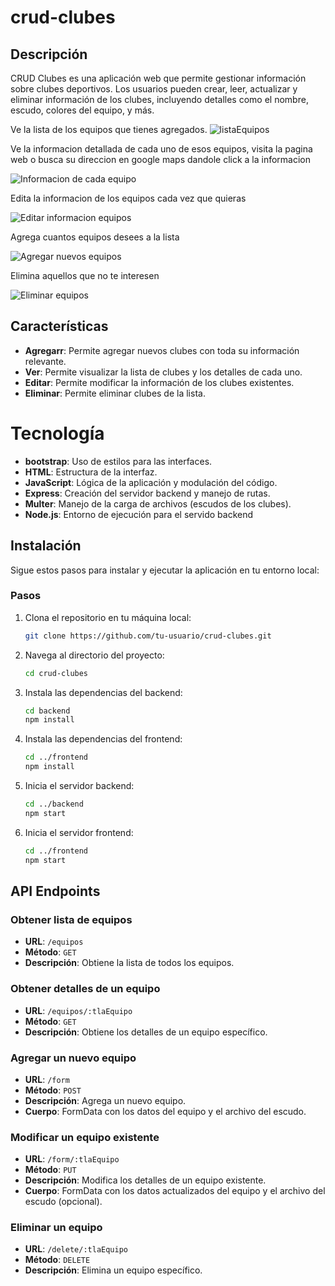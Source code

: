 # crud-clubes

## Descripción

CRUD Clubes es una aplicación web que permite gestionar información sobre clubes deportivos. Los usuarios pueden crear, leer, actualizar y eliminar información de los clubes, incluyendo detalles como el nombre, escudo, colores del equipo, y más.

Ve la lista de los equipos que tienes agregados.
![listaEquipos](image.png)

Ve la informacion detallada de cada uno de esos equipos, visita la pagina web o busca su direccion en google maps dandole click a la informacion

![Informacion de cada equipo](/frontend/imagenes/image-1.png)

Edita la informacion de los equipos cada vez que quieras

![Editar informacion equipos](/frontend/imagenes/image-2.png)

Agrega cuantos equipos desees a la lista

![Agregar nuevos equipos](/frontend/imagenes/image-3.png)

Elimina aquellos que no te interesen

![Eliminar equipos](/frontend/imagenes/image.png)

## Características

- **Agregarr**: Permite agregar nuevos clubes con toda su información relevante.
- **Ver**: Permite visualizar la lista de clubes y los detalles de cada uno.
- **Editar**: Permite modificar la información de los clubes existentes.
- **Eliminar**: Permite eliminar clubes de la lista.

# Tecnología

- **bootstrap**: Uso de estilos para las interfaces.
- **HTML**: Estructura de la interfaz.
- **JavaScript**: Lógica de la aplicación y modulación del código.
- **Express**: Creación del servidor backend y manejo de rutas.
- **Multer**: Manejo de la carga de archivos (escudos de los clubes).
- **Node.js**: Entorno de ejecución para el servido backend

## Instalación

Sigue estos pasos para instalar y ejecutar la aplicación en tu entorno local:

### Pasos

1. Clona el repositorio en tu máquina local:
    ```bash
    git clone https://github.com/tu-usuario/crud-clubes.git
    ```

2. Navega al directorio del proyecto:
    ```bash
    cd crud-clubes
    ```

3. Instala las dependencias del backend:
    ```bash
    cd backend
    npm install
    ```

4. Instala las dependencias del frontend:
    ```bash
    cd ../frontend
    npm install
    ```

5. Inicia el servidor backend:
    ```bash
    cd ../backend
    npm start
    ```

6. Inicia el servidor frontend:
    ```bash
    cd ../frontend
    npm start
    ```
## API Endpoints

### Obtener lista de equipos

- **URL**: `/equipos`
- **Método**: `GET`
- **Descripción**: Obtiene la lista de todos los equipos.

### Obtener detalles de un equipo

- **URL**: `/equipos/:tlaEquipo`
- **Método**: `GET`
- **Descripción**: Obtiene los detalles de un equipo específico.

### Agregar un nuevo equipo

- **URL**: `/form`
- **Método**: `POST`
- **Descripción**: Agrega un nuevo equipo.
- **Cuerpo**: FormData con los datos del equipo y el archivo del escudo.

### Modificar un equipo existente

- **URL**: `/form/:tlaEquipo`
- **Método**: `PUT`
- **Descripción**: Modifica los detalles de un equipo existente.
- **Cuerpo**: FormData con los datos actualizados del equipo y el archivo del escudo (opcional).

### Eliminar un equipo

- **URL**: `/delete/:tlaEquipo`
- **Método**: `DELETE`
- **Descripción**: Elimina un equipo específico.